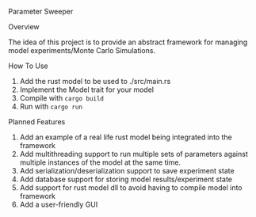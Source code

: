 Parameter Sweeper

Overview

The idea of this project is to provide an abstract framework for managing model experiments/Monte Carlo Simulations.

How To Use

1) Add the rust model to be used to ./src/main.rs
2) Implement the Model trait for your model
3) Compile with `cargo build`
4) Run with `cargo run`

Planned Features
1) Add an example of a real life rust model being integrated into the framework
2) Add multithreading support to run multiple sets of parameters against multiple instances of the model at the same time.
3) Add serialization/deserialization support to save experiment state
4) Add database support for storing model results/experiment state
5) Add support for rust model dll to avoid having to compile model into framework
6) Add a user-friendly GUI



